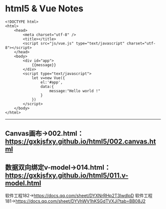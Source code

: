 # html5 & Vue Notes
```
<!DOCTYPE html>
<html>
	<head>
		<meta charset="utf-8" />
		<title></title>
		<script src="js/vue.js" type="text/javascript" charset="utf-8"></script>
	</head>
	<body>
		<div id="app">
			{{message}}
		</div>
		<script type="text/javascript">
			let v=new Vue({
				el:'#app',
				data:{
					message:"Hello world !"
				}
			})
		</script>
	</body>
</html>
```

---  
Canvas画布→002.html：https://gxkjsfxy.github.io/html5/002.canvas.html
---   
数据双向绑定v-model→014.html：https://gxkjsfxy.github.io/html5/011.v-model.html
--- 
软件工程182→https://docs.qq.com/sheet/DYXNrRHp2T3lwdlpD
软件工程181→https://docs.qq.com/sheet/DYVhWV1hKSGdTVXJi?tab=BB08J2
